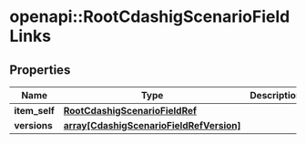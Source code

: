 # openapi::RootCdashigScenarioFieldLinks


## Properties
Name | Type | Description | Notes
------------ | ------------- | ------------- | -------------
**item_self** | [**RootCdashigScenarioFieldRef**](RootCdashigScenarioFieldRef.md) |  | [optional] 
**versions** | [**array[CdashigScenarioFieldRefVersion]**](CdashigScenarioFieldRefVersion.md) |  | [optional] 


